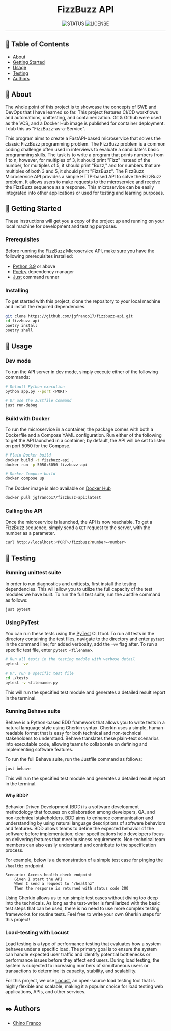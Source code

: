 <h1 align="center">FizzBuzz API</h1>

<div align="center">

![STATUS](https://img.shields.io/badge/status-active-brightgreen?style=for-the-badge)
![LICENSE](https://img.shields.io/badge/license-MIT-blue?style=for-the-badge)

</div>

---

## 📝 Table of Contents

- [About](#about)
- [Getting Started](#getting_started)
- [Usage](#usage)
- [Testing](#testing)
- [Authors](#authors)

## 🔎 About <a name = "about"></a>

The whole point of this project is to showcase the concepts of SWE and DevOps that I have learned so far. This project features CI/CD
workflows and automations, unittesting, and containerization. Git & Github were used as the VCS, and a Docker Hub image is published
for container deployment. I dub this as "FizzBuzz-as-a-Service".

This program aims to create a FastAPI-based microservice that solves the classic FizzBuzz programming problem. The FizzBuzz problem is a
common coding challenge often used in interviews to evaluate a candidate's basic programming skills. The task is to write a program that
prints numbers from 1 to n; however, for multiples of 3, it should print "Fizz" instead of the number, for multiples of 5, it should
print "Buzz," and for numbers that are multiples of both 3 and 5, it should print "FizzBuzz". The FizzBuzz Microservice API provides a
simple HTTP-based API to solve the FizzBuzz problem. It allows users to make requests to the microservice and receive the FizzBuzz
sequence as a response. This microservice can be easily integrated into other applications or used for testing and learning purposes.

## 🏁 Getting Started <a name = "getting_started"></a>

These instructions will get you a copy of the project up and running on your local machine for development and testing purposes.

### Prerequisites

Before running the FizzBuzz Microservice API, make sure you have the following prerequisites installed:

- [Python 3.9](https://www.python.org/downloads/) or above
- [Poetry](https://python-poetry.org/) dependency manager
- [Just](https://github.com/casey/just) command runner

### Installing

To get started with this project, clone the repository to your local machine and install the required dependencies.

```bash
git clone https://github.com/jgfranco17/fizzbuzz-api.git
cd fizzbuzz-api
poetry install
poetry shell
```

## 🚀 Usage <a name = "usage"></a>

### Dev mode

To run the API server in dev mode, simply execute either of the following commands:

```bash
# Default Python execution
python app.py --port <PORT>

# Or use the Justfile command
just run-debug
```

### Build with Docker

To run the microservice in a container, the package comes with both a Dockerfile and a Compose YAML configuration. Run either of the following to get the API launched in a container; by default, the API will be set to listen on port 5050 for the Compose.

```bash
# Plain Docker build
docker build -t fizzbuzz-api .
docker run -p 5050:5050 fizzbuzz-api

# Docker-Compose build
docker compose up
```

The Docker image is also available on [Docker Hub](https://hub.docker.com/r/jgfranco17/fizzbuzz-api)

```bash
docker pull jgfranco17/fizzbuzz-api:latest
```

### Calling the API

Once the microservice is launched, the API is now reachable. To get a FizzBuzz sequence, simply send a `GET` request to the server, with the number as a parameter.

```bash
curl http://localhost:<PORT>/fizzbuzz?number=<number>
```

## 🔧 Testing <a name = "testing"></a>

### Running unittest suite

In order to run diagnostics and unittests, first install the testing dependencies. This will allow you to utilize the full capacity of the
test modules we have built. To run the full test suite, run the Justfile command as follows:

```bash
just pytest
```

### Using PyTest

You can run these tests using the [PyTest](https://docs.pytest.org/en/7.3.x/) CLI tool. To run all tests in the directory containing the test
files, navigate to the directory and enter `pytest` in the command line; for added verbosity, add the `-vv` flag after. To run a specific test
file, enter `pytest <filename>`.

```bash
# Run all tests in the testing module with verbose detail
pytest -vv

# Or, run a specific test file
cd ./tests
pytest -v <filename>.py
```

This will run the specified test module and generates a detailed result report in the terminal.

### Running Behave suite

Behave is a Python-based BDD framework that allows you to write tests in a natural language style using Gherkin syntax. Gherkin uses a simple,
human-readable format that is easy for both technical and non-technical stakeholders to understand. Behave translates these plain-text scenarios
into executable code, allowing teams to collaborate on defining and implementing software features.

To run the full Behave suite, run the Justfile command as follows:

```bash
just behave
```

This will run the specified test module and generates a detailed result report in the terminal.

#### Why BDD?

Behavior-Driven Development (BDD) is a software development methodology that focuses on collaboration among developers, QA, and non-technical
stakeholders. BDD aims to enhance communication and understanding by using natural language descriptions of software behaviors and features.
BDD allows teams to define the expected behavior of the software before implementation; clear specifications help developers focus on
delivering features that meet business requirements. Non-technical team members can also easily understand and contribute to the specification
process.

For example, below is a demonstration of a simple test case for pinging the `/healthz` endpoint.

```gherkin
Scenario: Access health-check endpoint
    Given I start the API
    When I send a request to "/healthz"
    Then the response is returned with status code 200
```

Using Gherkin allows us to run simple test cases without diving too deep into the technicals. As long as the test-writer is
familiarized with the basic test steps that can be used, there is no need to use more complex testing frameworks for routine
tests. Feel free to write your own Gherkin steps for this project!

### Load-testing with Locust

Load testing is a type of performance testing that evaluates how a system behaves under a specific load. The primary goal is to ensure the
system can handle expected user traffic and identify potential bottlenecks or performance issues before they affect end users. During load
testing, the system is subjected to increasing numbers of simultaneous users or transactions to determine its capacity, stability, and
scalability.

For this project, we use [Locust](https://locust.io/), an open-source load testing tool that is highly flexible and scalable, making it a
popular choice for load testing web applications, APIs, and other services.

## ✒️ Authors <a name = "authors"></a>

- [Chino Franco](https://github.com/jgfranco17)
